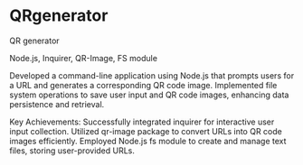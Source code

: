 # QRgenerator
QR generator

Node.js, Inquirer, QR-Image, FS module

Developed a command-line application using Node.js that prompts users for a URL and generates a corresponding QR code image. Implemented file system operations to save user input and QR code images, enhancing data persistence and retrieval.

Key Achievements:
Successfully integrated inquirer for interactive user input collection.
Utilized qr-image package to convert URLs into QR code images efficiently.
Employed Node.js fs module to create and manage text files, storing user-provided URLs.
